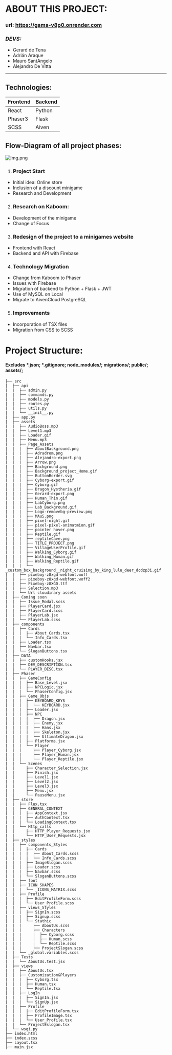 # ABOUT THIS PROJECT:
### url: https://gama-v8p0.onrender.com
### *DEVS:*

* Gerard de Tena
* Adrián Araque
* Mauro SantAngelo
* Alejandro De Vitta

-----------------------------------------------------------------------------------------

## Technologies:
	
| Frontend | Backend |
|----------|---------|
| React    | Python  |
| Phaser3  | Flask   |
| SCSS     | Aiven   |

## Flow-Diagram of all project phases:


![img.png](img.png)

1. ### Project Start

* Initial idea: Online store
* Inclusion of a discount minigame
* Research and Development

2. ### Research on Kaboom:

* Development of the minigame
* Change of Focus

3. ### Redesign of the project to a minigames website

* Frontend with React
* Backend and API with Firebase

4. ### Technology Migration

* Change from Kaboom to Phaser
* Issues with Firebase
* Migration of backend to Python + Flask + JWT
* Use of MySQL on Local
* Migrate to AivenCloud PostgreSQL

5. ### Improvements

* Incorporation of TSX files
* Migration from CSS to SCSS 


# Project Structure:
#### Excludes *.json; *.gitignore; node_modules/; migrations/; public/; assets/; 

````
├── src
|  ├── api
|  |  ├── admin.py
|  |  ├── commands.py
|  |  ├── models.py
|  |  ├── routes.py
|  |  ├── utils.py
|  |  └── __init__.py
|  ├── app.py
|  ├── assets
|  |  ├── AudioBoss.mp3
|  |  ├── Level1.mp3
|  |  ├── Loader.gif
|  |  ├── Menu.mp3
|  |  ├── Page_Assets
|  |  |  ├── AboutBackground.png
|  |  |  ├── Adradrom.png
|  |  |  ├── Alejandro-export.png
|  |  |  ├── Arrow.png
|  |  |  ├── Background.png
|  |  |  ├── Background_project_Home.gif
|  |  |  ├── ButtonBorder.svg
|  |  |  ├── Cyborg-export.gif
|  |  |  ├── Cyborg.gif
|  |  |  ├── Dragon_Hystheria.gif
|  |  |  ├── Gerard-export.png
|  |  |  ├── Human_Thin.gif
|  |  |  ├── LabCyborg.png
|  |  |  ├── Lab_Background.gif
|  |  |  ├── Logo-removebg-preview.png
|  |  |  ├── MAu5.png
|  |  |  ├── pixel-night.gif
|  |  |  ├── pixel-pixel-animatmion.gif
|  |  |  ├── pointer hover.png
|  |  |  ├── Reptile.gif
|  |  |  ├── reptileCave.png
|  |  |  ├── TITLE_PROJECT.png
|  |  |  ├── VillageUserProfile.gif
|  |  |  ├── Walking_Cyborg.gif
|  |  |  ├── Walking_Human.gif
|  |  |  ├── Walking_Reptile.gif
|  |  |  └── _custom_box_background__night_cruising_by_king_lulu_deer_dcdzp3i.gif
|  |  ├── pixeboy-z8xgd-webfont.woff
|  |  ├── pixeboy-z8xgd-webfont.woff2
|  |  ├── Pixeboy-z8XGD.ttf
|  |  ├── Selection.mp3
|  |  └── Url cloudinary assets
|  ├── Coming soon
|  |  ├── Issue_Modal.scss
|  |  ├── PlayerCard.jsx
|  |  ├── PlayerCard.scss
|  |  ├── PlayerLab.jsx
|  |  └── PlayerLab.scss
|  ├── components
|  |  ├── Cards
|  |  |  ├── About_Cards.tsx
|  |  |  └── Info_Cards.tsx
|  |  ├── Loader.tsx
|  |  ├── Navbar.tsx
|  |  └── SloganButtons.tsx
|  ├── DATA
|  |  ├── customHooks.jsx
|  |  ├── DEV_DESCRIPTION.tsx
|  |  └── PLAYER_DESC.tsx
|  ├── Phaser
|  |  ├── GameConfig
|  |  |  ├── Base_Level.jsx
|  |  |  ├── NPCLogic.jsx
|  |  |  └── PhaserConfig.jsx
|  |  ├── Game_Objs
|  |  |  ├── KEYBOARD_KEYS
|  |  |  |  └── KEYBOARD.jsx
|  |  |  ├── Loader.jsx
|  |  |  ├── NPC
|  |  |  |  ├── Dragon.jsx
|  |  |  |  ├── Enemy.jsx
|  |  |  |  ├── Hans.jsx
|  |  |  |  ├── Skeleton.jsx
|  |  |  |  └── UltimateDragon.jsx
|  |  |  ├── Platforms.jsx
|  |  |  └── Player
|  |  |     ├── Player_Cyborg.jsx
|  |  |     ├── Player_Human.jsx
|  |  |     └── Player_Reptile.jsx
|  |  └── Scenes
|  |     ├── Character_Selection.jsx
|  |     ├── Finish.jsx
|  |     ├── Level1.jsx
|  |     ├── Level2.jsx
|  |     ├── Level3.jsx
|  |     ├── Menu.jsx
|  |     └── PauseMenu.jsx
|  ├── store
|  |  ├── Flux.tsx
|  |  ├── GENERAL_CONTEXT
|  |  |  ├── AppContext.jsx
|  |  |  ├── AuthContext.tsx
|  |  |  └── LoadingContext.tsx
|  |  └── Http_calls
|  |     ├── HTTP_Player_Requests.jsx
|  |     └── HTTP_User_Requests.jsx
|  ├── styles
|  |  ├── components_Styles
|  |  |  ├── Cards
|  |  |  |  ├── About_Cards.scss
|  |  |  |  └── Info_Cards.scss
|  |  |  ├── ImageSlogan.scss
|  |  |  ├── Loader.scss
|  |  |  ├── Navbar.scss
|  |  |  └── SloganButtons.scss
|  |  ├── font
|  |  ├── ICON_SHAPES
|  |  |  └── _ICONS_MATRIX.scss
|  |  ├── Profile
|  |  |  ├── EditProfileForm.scss
|  |  |  └── User_Profile.scss
|  |  ├── views_Styles
|  |  |  ├── SignIn.scss
|  |  |  ├── Signup.scss
|  |  |  └── Stathic
|  |  |     ├── AboutUs.scss
|  |  |     ├── Characters
|  |  |     |  ├── Cyborg.scss
|  |  |     |  ├── Human.scss
|  |  |     |  └── Reptile.scss
|  |  |     └── ProjectSlogan.scss
|  |  └── _global.variables.scss
|  ├── Tests
|  |  └── AboutUs.test.jsx
|  ├── views
|  |  ├── AboutUs.tsx
|  |  ├── Customization&Players
|  |  |  ├── Cyborg.tsx
|  |  |  ├── Human.tsx
|  |  |  └── Reptile.tsx
|  |  ├── LogIn
|  |  |  ├── SignIn.jsx
|  |  |  └── SignUp.jsx
|  |  ├── Profile
|  |  |  ├── EditProfileForm.tsx
|  |  |  ├── ProfileImage.tsx
|  |  |  └── User_Profile.tsx
|  |  └── ProjectEslogan.tsx
|  └── wsgi.py
├── index.html
├── index.scss
├── Layout.tsx
├── main.jsx

